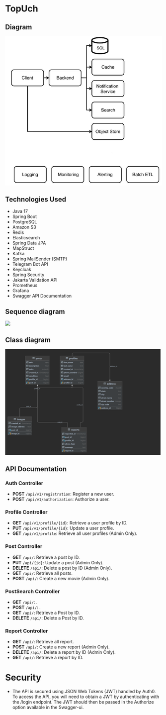 # TopUch


## Diagram
<img src="docs/diagram.jpg" width="800">

## Technologies Used
- Java 17
- Spring Boot
- PostgreSQL
- Amazon S3
- Redis
- Elasticsearch
- Spring Data JPA
- MapStruct
- Kafka
- Spring MailSender (SMTP)
- Telegram Bot API
- Keycloak
- Spring Security
- Jakarta Validation API
- Prometheus
- Grafana
- Swagger API Documentation


## Sequence diagram
<img src="docs/sequence.png" width="500">

## Class diagram
<img src="docs/er_diagram.png" width="500">

## API Documentation

### Auth Controller
- **POST** `/api/v1/registration`: Register a new user.
- **POST** `/api/v1/authorization`: Authorize a user.

### Profile Controller
- **GET** `/api/v1/profile/{id}`: Retrieve a user profile by ID.
- **PUT** `/api/v1/profile/{id}`: Update a user profile.
- **GET** `/api/v1/profile`: Retrieve all user profiles (Admin Only).

### Post Controller
- **GET** `/api/`: Retrieve a post by ID.
- **PUT** `/api/{id}`: Update a post (Admin Only).
- **DELETE** `/api/`: Delete a post by ID (Admin Only).
- **GET** `/api/`: Retrieve all posts.
- **POST** `/api/`: Create a new movie (Admin Only).

### PostSearch Controller
- **GET** `/api/`: .
- **POST** `/api/`: .
- **GET** `/api/`: Retrieve a Post by ID.
- **DELETE** `/api/`: Delete a Post by ID.

### Report Controller
- **GET** `/api/`: Retrieve all report.
- **POST** `/api/`: Create a new report (Admin Only).
- **DELETE** `/api/`: Delete a report by ID (Admin Only).
- **GET** `/api/`: Retrieve a report by ID.

# Security
- The API is secured using JSON Web Tokens (JWT) handled by Auth0. To access the API, you will need to obtain a JWT by authenticating with the /login endpoint. The JWT should then be passed in the Authorize option available in the Swagger-ui.


